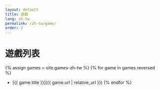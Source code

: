 ```yaml
---
layout: default
title: 遊戲
lang: zh-tw
permalink: /zh-tw/game/
order: 2
---
```

# 遊戲列表
{% assign games = site.games-zh-tw %}
{% for game in games reversed %}
* [{{ game.title }}]({{ game.url | relative_url }})
{% endfor %}
